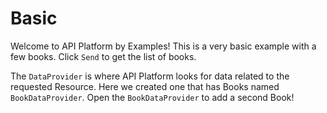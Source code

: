 # Basic

Welcome to API Platform by Examples! This is a very basic example with a few books. Click `Send` to get the list of books.

The `DataProvider` is where API Platform looks for data related to the requested Resource. Here we created one that has Books named `BookDataProvider`. 
Open the `BookDataProvider` to add a second Book!
